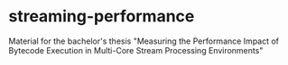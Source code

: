 # streaming-performance
Material for the bachelor's thesis "Measuring the Performance Impact of Bytecode Execution in Multi-Core Stream Processing Environments"
